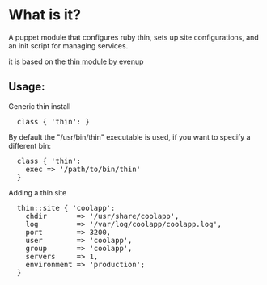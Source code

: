 What is it?
===========

A puppet module that configures ruby thin, sets up site configurations, and
an init script for managing services.

it is based on the [thin module by evenup](https://github.com/evenup/evenup-thin)

Usage:
------

Generic thin install
<pre>
  class { 'thin': }
</pre>

By default the "/usr/bin/thin" executable is used, if you want to specify a different bin:
<pre>
  class { 'thin': 
    exec => '/path/to/bin/thin'
  }
</pre>

Adding a thin site
<pre>
  thin::site { 'coolapp':
    chdir       => '/usr/share/coolapp',
    log         => '/var/log/coolapp/coolapp.log',
    port        => 3200,
    user        => 'coolapp',
    group       => 'coolapp',
    servers     => 1,
    environment => 'production';
  }
</pre>
